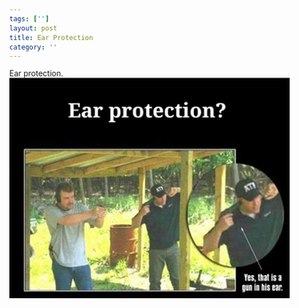 ```yaml
---
tags: ['']
layout: post
title: Ear Protection
category: ''
---
```

Ear protection.
![Ear protection.](/uploads/2015-1-30-ear-protection.jpg)
